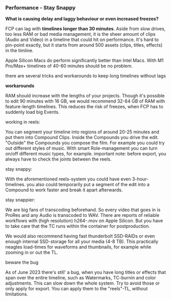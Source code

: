 ### Performance - Stay Snappy

**What is causing delay and laggy behaviour or even increased freezes?**

FCP can lag with **timelines longer than 30 minutes**. Aside from slow drives, too less RAM or bad media management, it is the sheer amount of clips (Audio and Video) in a timeline that could hit on performance. It's hard to pin-point exactly, but it starts from around 500 assets (clips, titles, effects) in the timline.

Apple Silicon Macs do perform significantly better than Intel Macs. With M1 Pro/Max+ timelines of 40-60 minutes should be no problem.

there are several tricks and workarounds to keep long timelines without lags

**workarounds**

RAM should increase with the lengths of your projects. Though it's possible to edit 90 minutes with 16 GB, we would recommend 32-64 GB of RAM with feature-length timelines. This reduces the risk of freezes, when FCP has to suddenly load big Events.

working in reels: 

You can segment your timeline into regions of around 20-25 minutes and put them into Compound Clips. Inside the Compounds you drive the edit. "Outside" the Compounds you compose the film. For example you could try out different styles of music. With smart Role-management you can turn on/off different music types, for example. important note: before export, you always have to check the joints between the reels.

stay snappy:

With the aforementioned reels-system you could have even 3-hour-timelines. you also could temporarily put a segment of the edit into a Compound to work faster and break it apart afterwards.

stay snappier:

We are big fans of transcoding beforehand. So every video that goes in is ProRes and any Audio is transcoded to WAV. There are reports of reliable workflows with (high resolution) h264-.mov on Apple Silicon. But you have to take care that the TC runs within the container for postproduction.

We would also recommend having fast thunderbolt SSD-RAIDs or even enough internal SSD-storage for all your media (4-8 TB). This practically neagtes load-times for waveforms and thumbnails, for example while zooming in or out the TL.

beware the bug 

As of June 2023 there's still' a bug, when you have long titles or effects that span over the entire timeline, such as Watermarks, TC-burnin and color adjustments. This can slow down the whole system. Try to avoid those or only apply for export. You can apply them to the "reels"-TL, without limitations.

